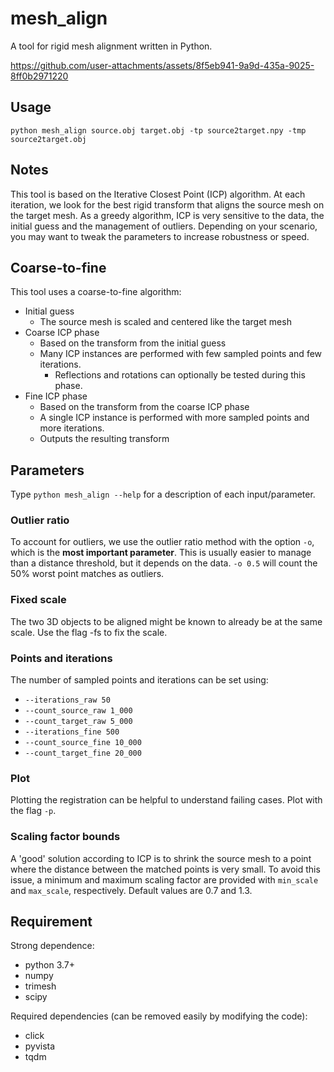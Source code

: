 # mesh_align

A tool for rigid mesh alignment written in Python.

https://github.com/user-attachments/assets/8f5eb941-9a9d-435a-9025-8ff0b2971220


## Usage

`python mesh_align source.obj target.obj -tp source2target.npy -tmp source2target.obj`

## Notes


This tool is based on the Iterative Closest Point (ICP) algorithm. At each iteration, we look for the best rigid transform that aligns the source mesh on the target mesh. As a greedy algorithm, ICP is very sensitive to the data, the initial guess and the management of outliers. Depending on your scenario, you may want to tweak the parameters to increase robustness or speed.

## Coarse-to-fine
This tool uses a coarse-to-fine algorithm:

- Initial guess
  - The source mesh is scaled and centered like the target mesh
- Coarse ICP phase
  - Based on the transform from the initial guess
  - Many ICP instances are performed with few sampled points and few iterations.
    - Reflections and rotations can optionally be tested during this phase.
- Fine ICP phase
  - Based on the transform from the coarse ICP phase
  - A single ICP instance is performed with more sampled points and more iterations.
  - Outputs the resulting transform

## Parameters

Type `python mesh_align --help` for a description of each input/parameter.

### Outlier ratio

To account for outliers, we use the outlier ratio method with the option `-o`, which is the **most important parameter**.  This is usually easier to manage than a distance threshold, but it depends on the data. `-o 0.5` will count the 50% worst point matches as outliers. 

### Fixed scale

The two 3D objects to be aligned might be known to already be at the same scale. Use the flag -fs to fix the scale.

### Points and iterations

The number of sampled points and iterations can be set using:
- `--iterations_raw 50`
- `--count_source_raw 1_000`
- `--count_target_raw 5_000`
- `--iterations_fine 500`
- `--count_source_fine 10_000`
- `--count_target_fine 20_000`

### Plot

Plotting the registration can be helpful to understand failing cases. Plot with the flag `-p`.

### Scaling factor bounds

A 'good' solution according to ICP is to shrink the source mesh to a point where the distance between the matched points is very small. To avoid this issue, a minimum and maximum scaling factor are provided with `min_scale` and `max_scale`, respectively. Default values are 0.7 and 1.3.

## Requirement
Strong dependence:
  - python 3.7+
  - numpy
  - trimesh
  - scipy

Required dependencies (can be removed easily by modifying the code):
  - click
  - pyvista
  - tqdm